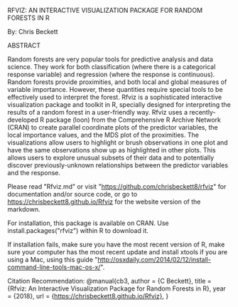 RFVIZ: AN INTERACTIVE VISUALIZATION PACKAGE FOR RANDOM FORESTS IN R

By: Chris Beckett

ABSTRACT

Random forests are very popular tools for predictive analysis and data science. They work for both classification (where there is a categorical response variable) and regression (where the response is continuous). Random forests provide proximities, and both local and global measures of variable importance.  However, these quantities require special tools to be effectively used to interpret the forest. Rfviz is a sophisticated interactive visualization package and toolkit in R, specially designed for interpreting the results of a random forest in a user-friendly way. Rfviz uses a recently-developed R package (loon) from the Comprehensive R Archive Network (CRAN) to create parallel coordinate plots of the predictor variables, the local importance values, and the MDS plot of the proximities. The visualizations allow users to highlight or brush observations in one plot and have the same observations show up as highlighted in other plots. This allows users to explore unusual subsets of their data and to potentially discover previously-unknown relationships between the predictor variables and the response.

Please read "Rfviz.md" or visit "https://github.com/chrisbeckett8/rfviz" for documentation and/or source code, or go to https://chrisbeckett8.github.io/Rfviz for the website version of the markdown. 

For installation, this package is available on CRAN. Use install.packages("rfviz") within R to download it.

If installation fails, make sure you have the most recent version of R, make sure your computer has the most recent update and install xtools if you are using a Mac, using this guide "http://osxdaily.com/2014/02/12/install-command-line-tools-mac-os-x/".

Citation Recommendation:
@manual{cb3,
	author = {C Beckett},
	title = {Rfviz: An Interactive Visualization Package for Random Forests in R},
	year = {2018},
	url = {https://chrisbeckett8.github.io/Rfviz},
}
